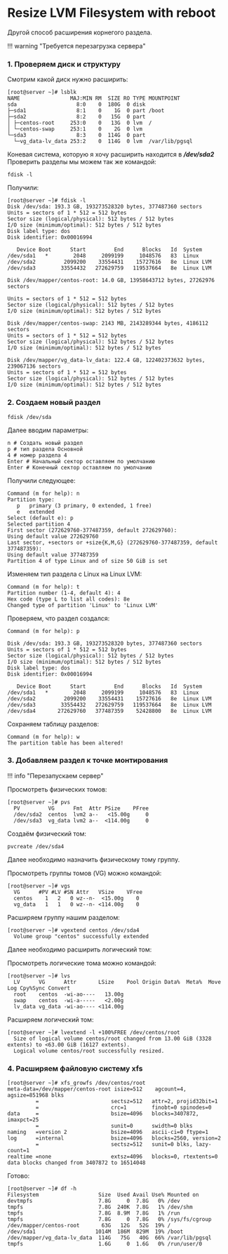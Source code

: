 # Resize LVM Filesystem with reboot
Другой способ расширения корнегого раздела.

!!! warning "Требуется перезагрузка сервера"
### 1. Проверяем диск и структуру
Смотрим какой диск нужно расширить:
```
[root@server ~]# lsblk
NAME                MAJ:MIN RM  SIZE RO TYPE MOUNTPOINT
sda                   8:0    0  180G  0 disk
├─sda1                8:1    0    1G  0 part /boot
├─sda2                8:2    0   15G  0 part
│ ├─centos-root     253:0    0   13G  0 lvm  /
│ └─centos-swap     253:1    0    2G  0 lvm
└─sda3                8:3    0  114G  0 part
  └─vg_data-lv_data 253:2    0  114G  0 lvm  /var/lib/pgsql
```
Коневая система, которую я хочу расширить находится в _**/dev/sda2**_
Проверить разделы мы можем так же командой:
```
fdisk -l
```
Получили:
```
[root@server ~]# fdisk -l
Disk /dev/sda: 193.3 GB, 193273528320 bytes, 377487360 sectors
Units = sectors of 1 * 512 = 512 bytes
Sector size (logical/physical): 512 bytes / 512 bytes
I/O size (minimum/optimal): 512 bytes / 512 bytes
Disk label type: dos
Disk identifier: 0x00016994

   Device Boot      Start         End      Blocks   Id  System
/dev/sda1   *        2048     2099199     1048576   83  Linux
/dev/sda2         2099200    33554431    15727616   8e  Linux LVM
/dev/sda3        33554432   272629759   119537664   8e  Linux LVM

Disk /dev/mapper/centos-root: 14.0 GB, 13958643712 bytes, 27262976 sectors

Units = sectors of 1 * 512 = 512 bytes
Sector size (logical/physical): 512 bytes / 512 bytes
I/O size (minimum/optimal): 512 bytes / 512 bytes

Disk /dev/mapper/centos-swap: 2143 MB, 2143289344 bytes, 4186112 sectors
Units = sectors of 1 * 512 = 512 bytes
Sector size (logical/physical): 512 bytes / 512 bytes
I/O size (minimum/optimal): 512 bytes / 512 bytes

Disk /dev/mapper/vg_data-lv_data: 122.4 GB, 122402373632 bytes, 239067136 sectors
Units = sectors of 1 * 512 = 512 bytes
Sector size (logical/physical): 512 bytes / 512 bytes
I/O size (minimum/optimal): 512 bytes / 512 bytes
```

### 2. Создаем новый раздел
```
fdisk /dev/sda
```
Далее вводим параметры:
```
n # Создать новый раздел
p # тип раздела Основной
4 # номер раздела 4
Enter # Начальный сектор оставляем по умолчанию
Enter # Конечный сектор оставляем по умолчанию
```

Получили следующее:
```
Command (m for help): n
Partition type:
   p   primary (3 primary, 0 extended, 1 free)
   e   extended
Select (default e): p
Selected partition 4
First sector (272629760-377487359, default 272629760):
Using default value 272629760
Last sector, +sectors or +size{K,M,G} (272629760-377487359, default 377487359):
Using default value 377487359
Partition 4 of type Linux and of size 50 GiB is set
```

Изменяем тип раздела с Linux на Linux LVM:
```
Command (m for help): t
Partition number (1-4, default 4): 4
Hex code (type L to list all codes): 8e
Changed type of partition 'Linux' to 'Linux LVM'
```

Проверяем, что раздел создался:
```
Command (m for help): p

Disk /dev/sda: 193.3 GB, 193273528320 bytes, 377487360 sectors
Units = sectors of 1 * 512 = 512 bytes
Sector size (logical/physical): 512 bytes / 512 bytes
I/O size (minimum/optimal): 512 bytes / 512 bytes
Disk label type: dos
Disk identifier: 0x00016994

   Device Boot      Start         End      Blocks   Id  System
/dev/sda1   *        2048     2099199     1048576   83  Linux
/dev/sda2         2099200    33554431    15727616   8e  Linux LVM
/dev/sda3        33554432   272629759   119537664   8e  Linux LVM
/dev/sda4       272629760   377487359    52428800   8e  Linux LVM
```

Сохраняем таблицу разделов:
```
Command (m for help): w
The partition table has been altered!
```

### 3. Добавляем раздел к точке монтирования
!!! info "Перезапускаем сервер"

Просмотреть физических томов:
```
[root@server ~]# pvs
  PV         VG      Fmt  Attr PSize    PFree
  /dev/sda2  centos  lvm2 a--   <15.00g     0
  /dev/sda3  vg_data lvm2 a--  <114.00g     0
```
Создаём физический том:
```
pvcreate /dev/sda4
```
Далее необходимо назначить физическому тому группу.

Просмотреть группы томов (VG) можно командой:
```
[root@server ~]# vgs
  VG      #PV #LV #SN Attr   VSize    VFree
  centos    1   2   0 wz--n-  <15.00g    0
  vg_data   1   1   0 wz--n- <114.00g    0
```

Расширяем группу нашим разделом:
```
[root@server ~]# vgextend centos /dev/sda4
  Volume group "centos" successfully extended
```

Далее необходимо расширить логический том:

Просмотреть логические тома можно командой:
```
[root@server ~]# lvs
  LV      VG      Attr       LSize    Pool Origin Data%  Meta%  Move Log Cpy%Sync Convert
  root    centos  -wi-ao----   13.00g
  swap    centos  -wi-a-----   <2.00g
  lv_data vg_data -wi-ao---- <114.00g
```

Расширяем логический том:
```
[root@server ~]# lvextend -l +100%FREE /dev/centos/root
  Size of logical volume centos/root changed from 13.00 GiB (3328 extents) to <63.00 GiB (16127 extents).
  Logical volume centos/root successfully resized.
```

### 4. Расширяем файловую систему xfs
```
[root@server ~]# xfs_growfs /dev/centos/root
meta-data=/dev/mapper/centos-root isize=512    agcount=4, agsize=851968 blks
         =                       sectsz=512   attr=2, projid32bit=1
         =                       crc=1        finobt=0 spinodes=0
data     =                       bsize=4096   blocks=3407872, imaxpct=25
         =                       sunit=0      swidth=0 blks
naming   =version 2              bsize=4096   ascii-ci=0 ftype=1
log      =internal               bsize=4096   blocks=2560, version=2
         =                       sectsz=512   sunit=0 blks, lazy-count=1
realtime =none                   extsz=4096   blocks=0, rtextents=0
data blocks changed from 3407872 to 16514048
```

Готово:
```
[root@server ~]# df -h
Filesystem                   Size  Used Avail Use% Mounted on
devtmpfs                     7.8G     0  7.8G   0% /dev
tmpfs                        7.8G  240K  7.8G   1% /dev/shm
tmpfs                        7.8G  8.9M  7.8G   1% /run
tmpfs                        7.8G     0  7.8G   0% /sys/fs/cgroup
/dev/mapper/centos-root       63G   12G   52G  19% /
/dev/sda1                   1014M  186M  829M  19% /boot
/dev/mapper/vg_data-lv_data  114G   75G   40G  66% /var/lib/pgsql
tmpfs                        1.6G     0  1.6G   0% /run/user/0
```

